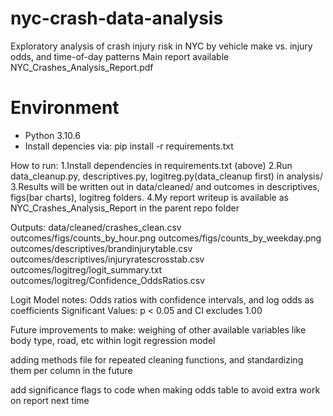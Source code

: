 # nyc-crash-data-analysis
Exploratory analysis of crash injury risk in NYC by vehicle make vs. injury odds, and time-of-day patterns
Main report available NYC_Crashes_Analysis_Report.pdf

# Environment
- Python 3.10.6
- Install depencies via: pip install -r requirements.txt

How to run:
1.Install dependencies in requirements.txt (above)
2.Run data_cleanup.py, descriptives.py, logitreg.py(data_cleanup first) in analysis/
3.Results will be written out in data/cleaned/ and outcomes in descriptives, figs(bar charts), logitreg folders.
4.My report writeup is available as NYC_Crashes_Analysis_Report in the parent repo folder

Outputs:
data/cleaned/crashes_clean.csv
outcomes/figs/counts_by_hour.png
outcomes/figs/counts_by_weekday.png
outcomes/descriptives/brandinjurytable.csv
outcomes/descriptives/injuryratescrosstab.csv
outcomes/logitreg/logit_summary.txt
outcomes/logitreg/Confidence_OddsRatios.csv

Logit Model notes:
Odds ratios with confidence intervals, and log odds as coefficients
Significant Values: p < 0.05 and CI excludes 1.00

Future improvements to make:
weighing of other available variables like body type, road, etc within logit regression model

adding methods file for repeated cleaning functions, and standardizing them per column in the future

add significance flags to code when making odds table to avoid extra work on report next time



